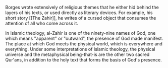 Borges wrote extensively of religious themes that he either hid behind the layers of his texts, or used directly as literary devices. For example, his short story [[The Zahir]], he writes of a cursed object that consumes the attention of all who come across it. 

In Islamic theology, al-Zahir is one of the ninety-nine names of God, one which means "apparent" or "outward", the presence of God made manifest. The place at which God meets the physical world, which is everywhere and everything. Under some interpretations of Islamic theology, the physical universe and the metaphysical being-that-is are the other two sacred Qur'ans, in addition to the holy text that forms the basis of God's presence. 

